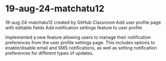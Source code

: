 # 19-aug-24-matchatu12
19-aug-24-matchatu12 created by GitHub Classroom
Add user profile page with editable fields
Add notification settings feature to user profile

Implemented a new feature allowing users to manage their notification preferences from the user profile settings page. This includes options to enable/disable email and SMS notifications, as well as setting notification preferences for different types of updates.
